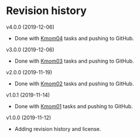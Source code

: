 Revision history
===============

v4.0.0 (2019-12-06)

* Done with [Kmom04](https://dbwebb.se/kurser/design-v2/kmom04) tasks and pushing to GitHub.

v3.0.0 (2019-12-06)

* Done with [Kmom03](https://dbwebb.se/uppgift/bygg-ett-tema-med-vertikalt-och-horisontellt-grid) tasks and pushing to GitHub.

v2.0.0 (2019-11-19)

* Done with [Kmom02](https://dbwebb.se/uppgift/bygg-ett-less-tema-till-kursen-design) tasks and pushing to GitHub.

v1.0.1 (2019-11-14)

* Done with [Kmom01](https://dbwebb.se/uppgift/bygg-en-redovisa-sida-till-kursen-design) tasks and pushing to GitHub.

v1.0.0 (2019-11-12)

* Adding revision history and license.
